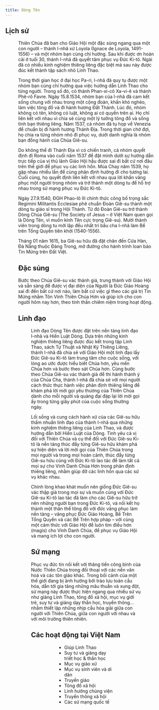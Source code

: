 ```yaml
---
title: Dòng Tên
---
```


<script setup>
import founding from '/images/dongten/founding.jpeg?w=900';
import linhthao from '/images/dongten/lt.jpeg?w=900';
import giang from '/images/dongten/ht.jpeg?w=900';
import sinhvien from '/images/dongten/sinhvien.jpeg?w=900';
</script>

## Lịch sử

<Figure :src="founding" caption="I-nhã và nhóm bạn đầu tiên tuyên khấn tại Montmatre." />

Thiên Chúa đã ban cho Giáo Hội một đặc sủng ngang qua một con người – thánh I-nhã xứ Loyola (Ignace de Loyola, 1491-1556) – và một nhóm bạn cùng chí hướng. Sau khi được ơn hoán cải ở tuổi 30, thánh I-nhã  đã quyết tâm phục vụ Đức Ki-tô. Ngài đã có nhiều kinh nghiệm thiêng liêng đặc biệt mà sau này được đúc kết thành tập sách nhỏ Linh Thao.

Trong thời gian học ở đại học Pa-ri, I-nhã đã quy tụ được một nhóm bạn cùng chí hướng qua việc hướng dẫn Linh Thao cho từng người. Trong số đó, có thánh Phan-xi-cô Xa-vi-ê và thánh Phê-rô Favre. Ngày 15.8.1534, nhóm bạn của I-nhã đã cam kết sống chung với nhau trong một cộng đoàn, khấn khó nghèo, làm việc tông đồ và đi hành hương Đất Thánh. Lúc đó, nhóm không có tên, không có luật, không ai có quyền trên ai. Họ chỉ liên kết với nhau vì chia sẻ cùng một lý tưởng tông đồ và sống tình bạn thiêng liêng. Năm 1537, cả nhóm đã tụ họp về Venezia để chuẩn bị đi hành hương Thánh Địa. Trong thời gian chờ đợi, họ chia ra từng nhóm nhỏ đi phục vụ, dưới danh nghĩa là nhóm bạn đồng hành của Chúa Giê-su.

Do không thể đi Thánh Địa vì có chiến tranh, cả nhóm quyết định đi Roma vào cuối năm 1537 để đặt mình dưới sự hướng dẫn trực tiếp của vị thủ lãnh Giáo Hội hầu được sai đi bất cứ nơi đâu trên thế giới để phục vụ các linh hồn. Mùa Chay năm 1539, họ gặp nhau nhiều lần để cùng phân định hướng đi cho tương lai. Cuối cùng, họ quyết định liên kết với nhau qua lời khấn vâng phục một người trong nhóm và trở thành một dòng tu để hỗ trợ nhau trong sứ mạng phục vụ Đức Ki-tô.

Ngày 27.9.1540, ĐGH Phao-lô III chính thức công bố trọng sắc Regimini Militantis Ecclesiae phê chuẩn Đoàn Giê-su thành một dòng tu giáo sĩ trong Hội Thánh. Từ đó Đoàn Giê-su trở thành Dòng Chúa Giê-su (The Society of Jesus – ở Việt Nam quen gọi là Dòng Tên, vì muốn kính Tên cực trọng Giê-su). Mười thành viên trong dòng tu mới lập đều nhất trí bầu cha I-nhã làm Bề trên Tổng Quyền tiên khởi (1540-1556).

Tháng 01 năm 1615, ba Giê-su hữu đã đặt chân đến Cửa Hàn, Đà Nẵng thuộc Đàng Trong, mở đường cho hành trình loan báo Tin Mừng trên Đất Việt.

## Đặc sủng

Bước theo Chúa  Giê-su vác thánh giá, trung thành với Giáo Hội và sẵn sàng để được vị đại diện của Người là Đức Giáo Hoàng sai đi đến bất cứ nơi nào, làm bất cứ việc gì theo các giá trị Tin Mừng nhằm Tôn Vinh Thiên Chúa Hơn và giúp ích cho con người hôm nay hơn, theo tinh thần chiêm niệm trong hoạt động.

## Linh đạo

<Figure :src="linhthao" caption="Linh thao." />

Linh đạo Dòng Tên được đặt trên nền tảng linh đạo I-nhã và Hiến Luật Dòng. Dựa trên những kinh nghiệm thiêng liêng được đúc kết trong tập Linh Thao, sách Tự Thuật và Nhật Ký Thiêng Liêng, thánh I-nhã đã chia sẻ với Giáo Hội một linh đạo lấy Đức  Giê-su Ki-tô làm trung tâm cho cuộc sống, với lòng ao ước được hiểu biết Chúa hơn, yêu mến Chúa hơn và bước theo sát Chúa hơn. Cùng bước theo Chúa  Giê-su vác thánh giá để thi hành thánh ý của Chúa Cha, thánh I-nhã đã chia sẻ với mọi người cách thức thực hành việc phân định thiêng liêng để khám phá lời mời gọi yêu thương của Thiên Chúa dành cho mỗi người và quảng đại đáp lại lời mời gọi ấy trong từng giây phút của cuộc sống thường ngày.

Lối sống và cung cách hành xử của các Giê-su hữu thấm nhuần linh đạo của thánh I-nhã qua những kinh nghiệm thiêng liêng của Linh Thao, và được hướng dẫn bởi Hiến Luật của Dòng. Tình yêu cá vị đối với Thiên Chúa và cụ thể đối với Đức Giê-su Ki-tô là nền tảng thúc đẩy từng Giê-su hữu khám phá sự hiện diện và lời mời gọi của Thiên Chúa trong mọi người và trong mọi hoàn cảnh, thúc đẩy từng Giê-su hữu cùng với Đức Ki-tô lao tác để làm tất cả mọi sự cho Vinh Danh Chúa Hơn trong phân định thiêng liêng, nhằm giúp đỡ các linh hồn qua các sứ vụ khác nhau.

Chính lòng khao khát muốn nên giống Đức Giê-su vác thập giá trong mọi sự và muốn cùng với Đức Giê-su Ki-tô lao tác đã làm cho các Giê-su hữu trở nên những người bạn trong Đức Ki-tô, và nối kết họ thành một thân thể tông đồ với đức vâng phục làm nền tảng – vâng phục Đức Giáo Hoàng, Bề Trên Tổng Quyền và các Bề Trên hợp pháp – với cùng một cảm thức với Giáo Hội để luôn tìm điều hơn (magis) cho Vinh Danh Chúa, để phục vụ Giáo Hội và mang ích lợi cho con người.

## Sứ mạng

Phục vụ đức tin nối kết với thăng tiến công bình của Nước Thiên Chúa trong đối thoại với các nền văn hoá và các tôn giáo khác. Trong bối cảnh của một thế giới đang bị ảnh hưởng bởi trào lưu toàn cầu hóa, dẫn tới gia tăng những mâu thuẫn và xung đột, sứ mạng này được thực hiện ngang qua nhiều sứ vụ như giảng Linh Thao, tông đồ xã hội, mục vụ giới trẻ, suy tư và giảng dạy thần học, truyền thông… nhằm thiết lập những nhịp cầu hòa giải giữa con người với Thiên Chúa, giữa con người với nhau và với môi trường thiên nhiên.

## Các hoạt động tại Việt Nam

<Figure :src="giang" caption="Giúp linh thao Chủng Viện." />
<Figure :src="sinhvien" caption="Tông đồ sinh viên." />

* Giúp Linh Thao
* Suy tư và giảng dạy triết học & thần học
* Mục vụ giáo xứ
* Mục vụ sinh viên và di dân
* Truyền giáo
* Tông đồ xã hội
* Linh hướng chủng viện
* Truyền thông xã hội
* Các sứ mạng quốc tế